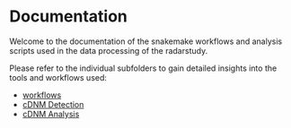 # Documentation
Welcome to the documentation of the snakemake workflows and analysis scripts used in the data processing of the radarstudy.

Please refer to the individual subfolders to gain detailed insights into the tools and workflows used:

* [workflows](workflows/index.md)
* [cDNM Detection](analysis/cdnm-detection.md)
* [cDNM Analysis](analysis/cdnm-analysis.md)